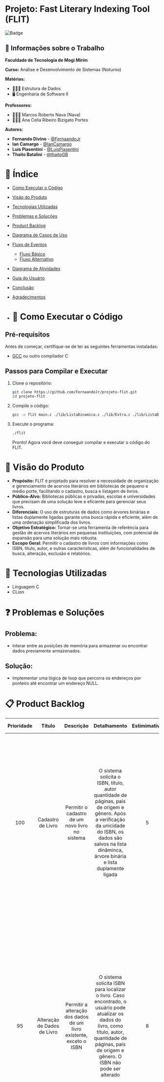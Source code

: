 # Projeto: Fast Literary Indexing Tool (FLIT)

![Badge](http://img.shields.io/static/v1?label=STATUS&message=CONCLUIDO&color=GREEN&style=for-the-badge)

## 💼 Informações sobre o Trabalho

**Faculdade de Tecnologia de Mogi Mirim**

**Curso:** Análise e Desenvolvimento de Sistemas (Noturno)

**Matérias:**

-   🧑🏻‍💻 Estrutura de Dados
-   🖥️ Engenharia de Software II

**Professores:**

-   👨🏻‍🏫 Marcos Roberto Nava (Nava)
-   👩🏻‍🏫 Ana Celia Ribeiro Bizigato Portes

**Autores:**

-   **Fernando Divino** - [@FernaandoJr](https://github.com/FernaandoJr)
-   **Ian Camargo** - [@IanCamargo](https://github.com/IanCamargo)
-   **Luis Piasentini** - [@LuisPiasentini](https://github.com/LuisPiasentini)
-   **Thaito Batalini** - [@thaitoGB](https://github.com/thaitoGB)

# &#128214; Índice

-   [Como Executar o Código](#Visão-do-Produto)
-   [Visão do Produto](#Visão-do-Produto)
-   [Tecnologias Utilizadas](#Tecnologias-Utilizadas)
-   [Problemas e Soluções](#Problemas-e-Soluções)
-   [Product Backlog](#Product-Backlog)
-   [Diagrama de Casos de Uso](#Diagrama-de-Casos-de-Uso)
-   [Fluxo de Eventos](#Fluxo-de-Eventos)
    -   [Fluxo Básico](#Fluxo-Básico)
    -   [Fluxo Alternativo](#Fluxo-Alternativo)
-   [Diagrama de Atividades](#Diagrama-de-Atividades)
-   [Guia do Usuário](#Guia-do-Usuário)
-   [Conclusão](#conclusão)
-   [Agradecimentos](#agradecimentos)

-   # 🚀 Como Executar o Código

## Pré-requisitos

Antes de começar, certifique-se de ter as seguintes ferramentas instaladas:

-   [GCC](https://gcc.gnu.org/) ou outro compilador C

## Passos para Compilar e Executar

1. Clone o repositório:

    ```sh
    git clone https://github.com/FernaandoJr/projeto-flit.git
    cd projeto-flit
    ```

2. Compile o código:

    ```sh
    gcc -o flit main.c ./lib/ListaDinamica.c ./lib/Extra.c ./lib/ListaDuplamenteLigada.c ./lib/ArvoreBinaria.c
    ```

3. Execute o programa:

    ```sh
    ./flit
    ```

    Pronto! Agora você deve conseguir compilar e executar o código do FLIT.

# 🌟 Visão do Produto

-   **Propósito:** FLIT é projetado para resolver a necessidade de organização e gerenciamento de acervos literários em bibliotecas de pequeno e médio porte, facilitando o cadastro, busca e listagem de livros.
-   **Público-Alvo:** Bibliotecas públicas e privadas, escolas e universidades que precisam de uma solução leve e eficiente para gerenciar seus livros.
-   **Diferenciais:** O uso de estruturas de dados como árvores binárias e listas duplamente ligadas garante uma busca rápida e eficiente, além de uma ordenação simplificada dos livros.
-   **Objetivo Estratégico:** Tornar-se uma ferramenta de referência para gestão de acervos literários em pequenas instituições, com potencial de expansão para uma solução mais robusta.
-   **Escopo Geral:** Permitir o cadastro de livros com informações como ISBN, título, autor, e outras características, além de funcionalidades de busca, alteração, exclusão e relatórios.

# 🔗 Tecnologias Utilizadas

-   Linguagem C
-   CLion

# ❓ Problemas e Soluções

## Problema:

-   Interar entre as posições de memória para armazenar ou encontrar dados previamente armazenados.

## Solução:

-   Implementar uma lógica de loop que percorra os endereços por ponteiro até encontrar um endereço NULL.

# 📋 Product Backlog

| Prioridade |           Título            |                               Descrição                                |                                                                                                         Detalhamento                                                                                                         | Estimimativa |                                                                                                                                                                                              Critério de Aceite                                                                                                                                                                                              |
| :--------: | :-------------------------: | :--------------------------------------------------------------------: | :--------------------------------------------------------------------------------------------------------------------------------------------------------------------------------------------------------------------------: | :----------: | :----------------------------------------------------------------------------------------------------------------------------------------------------------------------------------------------------------------------------------------------------------------------------------------------------------------------------------------------------------------------------------------------------------: |
|    100     |      Cadastro de Livro      |            Permitir o cadastro de um novo livro no sistema             |      O sistema solicita o ISBN, título, autor quantidade de páginas, país de origem e gênero. Após a verificação da unicidade do ISBN, os dados são salvos na lista dinâminca, árvore binária e lista duplamente ligada      |      5       |                                                           1- Todos os campos obrigatórios devem ser preenchidos. 2- O ISBN deve ser único e validado antes do cadastro. 3- Os dados devem ser salvos nas estruturas (lista dinâmica, árvore binária e lista duplamente ligada). 4- Exibir mensagem de sucesso ou erro apropriada após o processo.                                                            |
|     95     | Alteração de Dados de Livro |  Permitir a alteração dos dados de um livro existente, exceto o ISBN   |        O sistema solicita ISBN para localizar o livro. Caso encontrado, o usuário pode atualizar os dados do livro, como título, autor, quantidade de páginas, país de origem e gênero. O ISBN não pode ser alterado         |      8       |                              1- O sistema deve permitir a busca do livro pelo ISBN. 2- Apenas livros existentes podem ser alterados. 3- O sistema deve permitir a modificação de qualquer campo, exceto o ISBN. 4- As alterações devem ser refletidas em todas as estruturas de dados. 5- Exibir mensagem de confirmação após a alteração ou mensagem de erro em caso de falha.                              |
|     90     |      Exclusão de Livro      |               Permitir a exclusão de um livro pelo ISBN                | O sistema solicita o ISBN para localizar o livro. Se o livreo for encontrado, ele será removido da lista dinâmica, árvore binária e lista duplamente ligada. Se o ISBN não for encontrado, uma mensagem de erro será exibida |      5       |                           1- O sistema deve permitir a busca do livro pelo ISBN antes da exclusão. 2- Apenas livros existentes podem ser excluídos. 3- A exclusão deve remover o livro de todas as estruturas de dados (lista dinâmica, árvore binária e lista duplamente ligada). 4- Exibir mensagem de confirmação após a exclusão ou de erro caso o livro não seja encontrado.                            |
|     85     |       Busca de Livro        |                  Permitir a busca de livros pelo ISBN                  |                       O sistema solicita o ISBN para buscar o livro. Se o livro for encontrado, suas informações detalhadas serão exibidas. Se não encontrado, o sistema exibirá uma mensagem de erro                        |      13      | 1- O sistema deve permitir a busca de um livro pelo ISBN, título ou autor. 2- O resultado deve exibir todos os dados do livro encontrado. 3- Caso nenhum livro seja encontrado, o sistema deve exibir uma mensagem informando que não há resultados para a busca. 4- A busca deve ser eficiente, consultando as estruturas de dados apropriadas (lista dinâmica, árvore binária ou lista duplamente ligada). |
|     80     |    Geração de Relatório     | Gerar relatório com a listagem de todos os livros, ordenados pelo nome |                        O sistema deve gerar um relatório completo dos livros registrados, ordenados por nome (ou outro critério). O relatório pode ser impresso ou exportado para um arquivo de texto                        |      13      |                                      1- O sistema deve permitir a geração de relatórios com todos os livros cadastrados, exibindo ISBN, título, autor, quantidade de páginas, país de origem e gênero. 2- O relatório deve ser organizado e paginado, se necessário. 3- Em caso de ausência de dados para o relatório, o sistema deve exibir uma mensagem informativa.                                       |

# 📊 Diagrama de Casos de Uso

![image](https://github.com/user-attachments/assets/9ef3624e-0c33-46e2-b118-fbbe1bdf5ade)

# 📊 Descrição do Diagrama de Casos de Uso

## 🔀 Fluxo Básico

### 1. Caso de Uso: Cadastrar Livro

-   Ator: Bibliotecário

1.  O Bibliotecário solicita o cadastro de um novo livro.
2.  O Sistema solicita os detalhes do livro (ISBN, nome, autor etc.).
3.  O Bibliotecário insere os detalhes.
4.  O Sistema verifica se o ISBN já está cadastrado.
5.  O Sistema informa que o ISBN é único e cadastra o livro.
6.  O Bibliotecário recebe a confirmação de que o livro foi cadastrado com sucesso.

### 2. Caso de Uso: Alterar Cadastro de Livros

-   Ator: Bibliotecário

1. O Bibliotecário solicita a alteração dos dados de um livro específico.
2. O sistema solicita o ISBN do livro a ser alterado.
3. O Bibliotecário insere o ISBN.
4. O sistema verifica se o ISBN está registrado.
5. O sistema informa que o livro foi encontrado e exibe os dados atuais.
6. O Bibliotecário modifica os dados desejados (exceto o ISBN).
7. O sistema atualiza o cadastro com as novas informações.
8. O Bibliotecário recebe a confirmação de que as alterações foram realizadas com sucesso.

### 3. Caso de Uso: Excluir Livro

-   Ator: Bibliotecário

1. O Bibliotecário solicita a exclusão de um livro.
2. O sistema solicita o ISBN do livro a ser excluído.
3. O Bibliotecário insere o ISBN.
4. O sistema verifica se o livro está cadastrado.
5. O sistema informa que o livro foi encontrado.
6. O Bibliotecário confirma a exclusão do livro.
7. O sistema remove o livro do cadastro e atualiza as estruturas de indexação.
8. O Bibliotecário recebe a confirmação de que o livro foi excluído.

### 4. Caso de Uso: Buscar Livro

-   Ator: Bibliotecário

1. O Bibliotecário solicita a busca de um livro pelo ISBN.
2. O sistema solicita o ISBN do livro.
3. O Bibliotecário insere o ISBN.
4. O sistema verifica se o ISBN está cadastrado.
5. O sistema exibe os dados completos do livro, caso encontrado.
6. O Bibliotecário visualiza as informações do livro.

### 5. Caso de Uso: Gerar Relatório

-   Ator: Bibliotecário

1. O Bibliotecário solicita a geração de um relatório de todos os livros cadastrados.
2. O sistema processa os dados e organiza os livros de forma ordenada.
3. O sistema gera o relatório.
4. O Bibliotecário visualiza o relatório detalhado dos livros cadastrados.

### 6. Caso de Uso: Checar se já cadastrado (uso incluído em outros casos)

-   Ator: Bibliotecário

1. O sistema automaticamente verifica se o ISBN informado está cadastrado em operações de cadastro e alteração.
2. O Bibliotecário é informado caso o ISBN já esteja registrado, impedindo a duplicidade.
3. O Bibliotecário recebe a instrução de corrigir a entrada caso seja necessário.

## ⚠️ Fluxo Alternativo

### 1.1 Fluxo Alternativo: ISBN já cadastrado

5. 1 - O Sistema informa que o ISBN já existe no cadastro.
6. 2 - O Sistema aborta o cadastro e exibe mensagem de erro.

### 2.1 Fluxo Alternativo: ISBN inexistente

5. 1 - O sistema informa que o ISBN não está cadastrado.
6. 2 - O Bibliotecário pode tentar novamente com outro ISBN ou cancelar a operação.

### 3.1 Fluxo Alternativo: ISBN inexistente

4. 1 - O sistema informa que o ISBN não está cadastrado.
5. 2 - O Bibliotecário pode tentar novamente com outro ISBN ou cancelar a operação.

### 4.1 Fluxo Alternativo: ISBN inexistente

5. 1 - O sistema informa que o ISBN não está cadastrado.
6. 2 - O Bibliotecário pode tentar novamente com outro ISBN ou encerrar a operação.

### 5.1 Fluxo Alternativo: Nenhum livro cadastrado

2. 1 - O sistema tenta acessar os dados de livros cadastrados.
3. 2 - O sistema informa que não há livros cadastrados.
4. 3 - O Bibliotecário encerra a operação ou aguarda novos cadastros.

### 6.1 Fluxo Alternativo: Problema de verificação

1. 1 - O sistema encontra um erro de validação ou conexão.
1. 2 - O sistema informa que a verificação falhou temporariamente.
1. 1 - O ator pode tentar novamente ou encerrar a operação.

# 🔄 Fluxo de Eventos  

## 🔀 Fluxo Básico  
1. 🖥️ **O Sistema inicia** e mostra o Menu de Opções.  
2. 📚 **O Bibliotecário seleciona** o cadastro de um novo livro.  
3. 📝 **O Sistema solicita** os detalhes do livro (ISBN, nome, autor, etc.).  
4. 🖊️ **O Bibliotecário insere** os detalhes.  
5. 🔍 **O Sistema verifica** se o ISBN já está cadastrado.  
6. ✅ **O Sistema informa** que o ISBN é único e cadastra o livro.  
7. 🎉 **O Bibliotecário recebe** a confirmação de que o livro foi cadastrado com sucesso.  
8. 🔄 **O Sistema retorna** para o Menu de Opções.  
9. 🛠️ **O Bibliotecário seleciona** a alteração dos dados de um livro específico.  
10. 🏷️ **O Sistema solicita** o ISBN do livro a ser alterado.  
11. 🖊️ **O Bibliotecário insere** o ISBN.  
12. 🔍 **O Sistema verifica** se o ISBN está registrado.  
13. 📑 **O Sistema informa** que o livro foi encontrado e exibe os dados atuais.  
14. 🖊️ **O Bibliotecário modifica** os dados desejados (exceto o ISBN).  
15. 🖥️ **O Sistema atualiza** o cadastro com as novas informações.  
16. 🎉 **O Bibliotecário recebe** a confirmação de que as alterações foram realizadas com sucesso.  
17. 🔄 **O Sistema retorna** para o Menu de Opções.  
18. 🗑️ **O Bibliotecário seleciona** a exclusão de um livro.  
19. 🏷️ **O Sistema solicita** o ISBN do livro a ser excluído.  
20. 🖊️ **O Bibliotecário insere** o ISBN.  
21. 🔍 **O Sistema verifica** se o livro está cadastrado.  
22. ✅ **O Sistema informa** que o livro foi encontrado.  
23. 🗑️ **O Bibliotecário confirma** a exclusão do livro.  
24. ❌ **O Sistema remove** o livro do cadastro e atualiza as estruturas de indexação.  
25. 🎉 **O Bibliotecário recebe** a confirmação de que o livro foi excluído.  
26. 🔄 **O Sistema retorna** para o Menu de Opções.  
27. 🔍 **O Bibliotecário solicita** a busca de um livro pelo ISBN.  
28. 🏷️ **O Sistema solicita** o ISBN do livro.  
29. 🖊️ **O Bibliotecário insere** o ISBN.  
30. 🔍 **O Sistema verifica** se o ISBN está cadastrado.  
31. 📑 **O Sistema exibe** os dados completos do livro, caso encontrado.  
32. 👓 **O Bibliotecário visualiza** as informações do livro.  
33. 🔄 **O Sistema retorna** para o Menu de Opções.  
34. 📄 **O Bibliotecário seleciona** a geração de um relatório de todos os livros cadastrados.  
35. 🖥️ **O Sistema processa** os dados e organiza os livros de forma ordenada.  
36. 📄 **O Sistema gera** o relatório.  
37. 👓 **O Bibliotecário visualiza** o relatório detalhado dos livros cadastrados.  

---

## ⚠️ Fluxo Alternativo  

### Durante o Cadastro de Livro  
5.1 🚨 **O Sistema informa** que o ISBN já existe no cadastro.  
5.2 ❌ **O Sistema aborta** o cadastro e exibe mensagem de erro.  

### Durante a Alteração de Livro  
12.1 🚨 **O Sistema informa** que o ISBN não está cadastrado.  
12.2 🔄 **O Bibliotecário pode tentar** novamente com outro ISBN ou cancelar a operação.  

### Durante a Exclusão de Livro  
21.1 🚨 **O Sistema informa** que o ISBN não está cadastrado.  
21.2 🔄 **O Bibliotecário pode tentar** novamente com outro ISBN ou cancelar a operação.  

### Durante a Busca de Livro  
30.1 🚨 **O Sistema informa** que o ISBN não está cadastrado.  
30.2 🔄 **O Bibliotecário pode tentar** novamente com outro ISBN ou encerrar a operação.  

### Durante a Geração de Relatório  
34.1 📄 **O Sistema tenta acessar** os dados de livros cadastrados.  
34.2 🚨 **O Sistema informa** que não há livros cadastrados.  
34.3 🔄 **O Bibliotecário encerra** a operação ou aguarda novos cadastros.  


# 🛠️ Diagrama de Atividades

![diagrama de atividade](https://github.com/user-attachments/assets/6ce5282a-e062-492c-8d3d-33318524f6bd)

# Modelagem de Classe

![class3 drawio](https://github.com/user-attachments/assets/f7f192b4-5c67-4868-8f14-88fb42e4f61f)

# 📝 Guia do Usuário  

O **FLIT** foi projetado para ser simples e direto. Ao executar o programa, você terá acesso ao menu principal com as opções:  

**Adicionar**, **Alterar**, **Excluir**, **Buscar**, **Gerar Relatório** e **Sair**.  

Cada funcionalidade está detalhada a seguir:  

---

### 🟢 **Adicionar**  
![ADICIONAR](https://github.com/user-attachments/assets/1101fce8-77e3-4c6d-a765-4e495292141e)  
1. Selecione **"Adicionar"** no menu.  
2. Preencha os campos obrigatórios: **ISBN**, **Título**, **Autor**, **Ano**, **Editora** e **Gênero**.  
   - O **ISBN** deve ser único; duplicatas geram uma mensagem de erro:  
     ![ADICIONAR_ERRO](https://github.com/user-attachments/assets/d3357853-0125-4282-a079-1dfdfe39f273).  
3. Após o preenchimento, o sistema confirma o cadastro com uma mensagem de sucesso:  
   ![ADICIONAR_SUCESSO](https://github.com/user-attachments/assets/cbab849e-c89c-459b-88e1-ce54a723445e).  

---

### 🟡 **Alterar**  
![ALTERAR_SUCESSO](https://github.com/user-attachments/assets/b8d29ade-017e-4b53-ab55-3d3cb00f54ea)  
1. Selecione **"Alterar"** no menu.  
2. Digite o **ISBN** do livro que deseja modificar.  
   - Se o ISBN não existir, será exibida uma mensagem de erro.  
3. Caso o ISBN seja encontrado, os dados atuais serão exibidos para edição.  
4. Após confirmar as alterações, o sistema salva os novos dados e exibe uma mensagem de sucesso.  

---

### 🔴 **Excluir**  
![EXCLUIR_SUCESSO](https://github.com/user-attachments/assets/7bf64ddd-7239-4e3c-94e9-7e9c71ccb331)  
1. Selecione **"Excluir"** no menu.  
2. Digite o **ISBN** do livro que deseja remover.  
   - Se o ISBN não existir, será exibida uma mensagem de erro:  
     ![EXCLUIR_ERRO](https://github.com/user-attachments/assets/9c8f04b0-7cca-418b-a419-907eb5ec7b63).  
3. Caso o ISBN seja encontrado, o sistema confirma a exclusão e exibe uma mensagem de sucesso.  

---

### 🔍 **Buscar**  
![BUSCAR_SUCESSO](https://github.com/user-attachments/assets/657cb707-fe60-4254-aa16-70efc5d92686)  
1. Selecione **"Buscar"** no menu.  
2. Digite o **ISBN** do livro que deseja localizar.  
   - Se o ISBN não existir, será exibida uma mensagem de erro:  
     ![BUSCAR_ERRO](https://github.com/user-attachments/assets/64625a64-6b39-4f7f-81da-659f1b36f6a6).  
3. Caso o ISBN seja encontrado, as informações completas do livro serão exibidas.  

---

### 📄 **Gerar Relatório**  
![RELATORIO](https://github.com/user-attachments/assets/5ff9d259-282a-41f5-9f6a-a98d3bbdd0c5)  
1. Selecione **"Gerar Relatório"** no menu.  
2. O sistema exibirá uma listagem ordenada alfabeticamente pelos títulos dos livros cadastrados.  
   - Se não houver livros cadastrados, será exibida uma mensagem indicando o fim do relatório.  

---

### 🚪 **Sair**  
![SAIR](https://github.com/user-attachments/assets/d83bda03-1453-4116-bbdf-ccc43efa6fe4)  
1. Selecione **"Sair"** no menu.  
2. O sistema encerrará a execução, retornando ao ambiente de linha de comando.


# ✅ Conclusão

O projeto desenvolvido representa uma solução eficiente e organizada para a gestão de livros em bibliotecas, atendendo às principais demandas de controle e automação de processos. Por meio de suas funcionalidades bem definidas, o sistema permite a realização de tarefas como cadastro, busca, alteração, exclusão de registros e geração de relatórios de forma prática e intuitiva, otimizando o trabalho do bibliotecário.
Os diagramas criados, como os casos de uso e o diagrama de atividades, foram fundamentais para mapear e estruturar as interações entre o ator principal e o sistema, garantindo clareza no fluxo das operações. Essas representações visuais destacam a lógica e os passos necessários para cada funcionalidade, promovendo uma melhor compreensão do funcionamento do sistema. Com isso, o projeto se destaca por sua organização, clareza e capacidade de atender às necessidades de gerenciamento de forma simples e eficiente, representando um modelo robusto para aplicações semelhantes.

# 🙏 Agradecimentos

❤️ Obrigado por visitar meu repositório! Esperamos que você ache nosso projeto útil e interessante.
